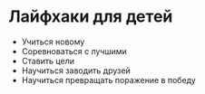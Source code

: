 # Лайфхаки для детей
 * Учиться новому
 * Соревноваться с лучшими 
 * Ставить цели
 * Научиться заводить друзей 
 * Научиться превращать поражение в победу


 
